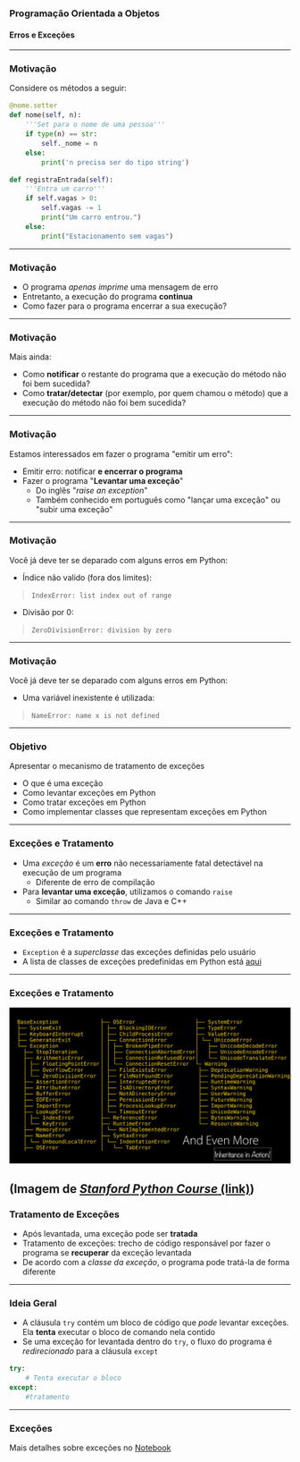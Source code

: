 ### Programação Orientada a Objetos
#### Erros e Exceções
---

### Motivação

Considere os métodos a seguir:

```python
@nome.setter
def nome(self, n):
    '''Set para o nome de uma pessoa'''
    if type(n) == str:
        self._nome = n
    else:
        print('n precisa ser do tipo string')
```

```python
def registraEntrada(self):
    '''Entra um carro'''
    if self.vagas > 0:
        self.vagas -= 1
        print("Um carro entrou.")
    else:
        print("Estacionamento sem vagas")
```
---

### Motivação

- O programa _apenas imprime_ uma mensagem de erro
- Entretanto, a execução do programa __continua__
- Como fazer para o programa encerrar a sua execução?

---

### Motivação

Mais ainda:

- Como __notificar__ o restante do programa que a
  execução do método não foi bem sucedida?
- Como __tratar/detectar__ (por exemplo, por quem chamou o método)
  que a execução do método não foi bem sucedida?
---

### Motivação

Estamos interessados em fazer o programa "emitir um erro":

- Emitir erro: notificar **e encerrar o programa**
- Fazer o programa "__Levantar uma exceção__"
    - Do inglês "*raise an exception*"
    - Também conhecido em português como "lançar uma exceção" ou
      "subir uma exceção"
---

### Motivação

Você já deve ter se deparado com alguns erros em Python:

- Índice não valido (fora dos limites): 
>`IndexError: list index out of range`

- Divisão por 0:
> `ZeroDivisionError: division by zero`
---

### Motivação

Você já deve ter se deparado com alguns erros em Python:

- Uma variável inexistente é utilizada:
> `NameError: name x is not defined`
---

### Objetivo

Apresentar o mecanismo de tratamento de exceções

- O que é uma exceção
- Como levantar exceções em Python
- Como tratar exceções em Python
- Como implementar classes que representam exceções em Python
---

### Exceções e Tratamento

- Uma _exceção_ é um __erro__ não necessariamente fatal detectável na execução de um programa
    - Diferente de erro de compilação
- Para **levantar uma exceção**,  utilizamos o comando `raise`
    - Similar ao comando `throw` de Java e C++
---

### Exceções e Tratamento

- `Exception` é a _superclasse_ das exceções definidas pelo usuário
- A lista de classes de exceções predefinidas em Python está
  [aqui](https://docs.python.org/3/library/exceptions.html)
---

### Exceções e Tratamento
<img src="python_excecoes.png">

(Imagem de [*Stanford Python Course* (link)](https://drive.google.com/file/d/0B-eHIhYpHrGDWUtObjZ5MDI0dHc/view))
---

### Tratamento de Exceções

- Após levantada, uma exceção pode ser **tratada**
- Tratamento de exceções: trecho de código responsável por fazer o programa se
  __recuperar__ da exceção levantada
- De acordo com a _classe da exceção_, o programa pode tratá-la de forma diferente
---

### Ideia Geral 

- A cláusula `try` contém um bloco de código que _pode_ levantar exceções. 
  Ela __tenta__ executar o bloco de comando nela contido
- Se uma exceção for levantada dentro do `try`,
  o fluxo do programa é _redirecionado_ para a cláusula `except`

```python
try:
    # Tenta executar o bloco
except: 
    #tratamento
```
---

### Exceções

Mais detalhes sobre exceções
no [Notebook](14-excecoes.ipynb)
